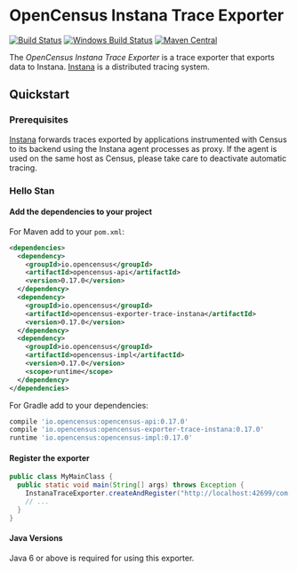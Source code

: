 # OpenCensus Instana Trace Exporter
[![Build Status][travis-image]][travis-url]
[![Windows Build Status][appveyor-image]][appveyor-url]
[![Maven Central][maven-image]][maven-url]

The *OpenCensus Instana Trace Exporter* is a trace exporter that exports
data to Instana. [Instana](http://www.instana.com/) is a distributed
tracing system.

## Quickstart

### Prerequisites

[Instana](http://www.instana.com/) forwards traces exported by applications
instrumented with Census to its backend using the Instana agent processes as proxy.
If the agent is used on the same host as Census, please take care to deactivate
automatic tracing.


### Hello Stan

#### Add the dependencies to your project

For Maven add to your `pom.xml`:
```xml
<dependencies>
  <dependency>
    <groupId>io.opencensus</groupId>
    <artifactId>opencensus-api</artifactId>
    <version>0.17.0</version>
  </dependency>
  <dependency>
    <groupId>io.opencensus</groupId>
    <artifactId>opencensus-exporter-trace-instana</artifactId>
    <version>0.17.0</version>
  </dependency>
  <dependency>
    <groupId>io.opencensus</groupId>
    <artifactId>opencensus-impl</artifactId>
    <version>0.17.0</version>
    <scope>runtime</scope>
  </dependency>
</dependencies>
```

For Gradle add to your dependencies:
```groovy
compile 'io.opencensus:opencensus-api:0.17.0'
compile 'io.opencensus:opencensus-exporter-trace-instana:0.17.0'
runtime 'io.opencensus:opencensus-impl:0.17.0'
```

#### Register the exporter

```java
public class MyMainClass {
  public static void main(String[] args) throws Exception {
    InstanaTraceExporter.createAndRegister("http://localhost:42699/com.instana.plugin.generic.trace");
    // ...
  }
}
```

#### Java Versions

Java 6 or above is required for using this exporter.

[travis-image]: https://travis-ci.org/census-instrumentation/opencensus-java.svg?branch=master
[travis-url]: https://travis-ci.org/census-instrumentation/opencensus-java
[appveyor-image]: https://ci.appveyor.com/api/projects/status/hxthmpkxar4jq4be/branch/master?svg=true
[appveyor-url]: https://ci.appveyor.com/project/opencensusjavateam/opencensus-java/branch/master
[maven-image]: https://maven-badges.herokuapp.com/maven-central/io.opencensus/opencensus-exporter-trace-instana/badge.svg
[maven-url]: https://maven-badges.herokuapp.com/maven-central/io.opencensus/opencensus-exporter-trace-instana
